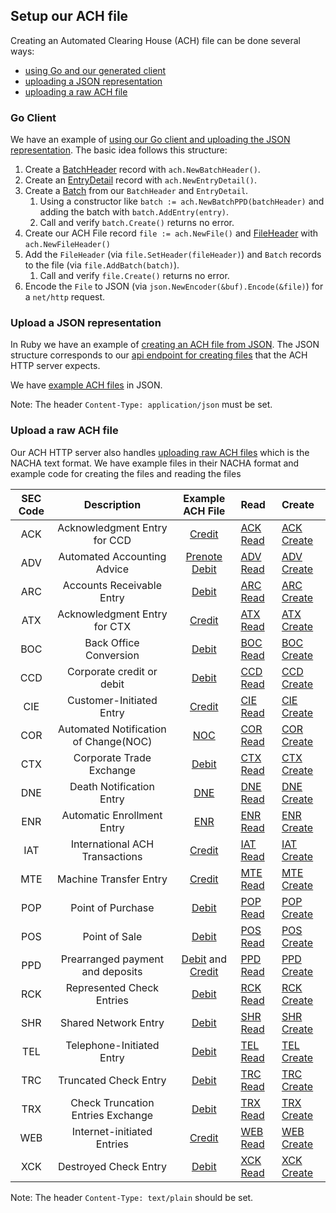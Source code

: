 ## Setup our ACH file

Creating an Automated Clearing House (ACH) file can be done several ways:

- [using Go and our generated client](#go-client)
- [uploading a JSON representation](#upload-a-json-representation)
- [uploading a raw ACH file](#upload-a-json-representation)

### Go Client

We have an example of [using our Go client and uploading the JSON representation](https://github.com/moov-io/ach/blob/master/examples/http/main.go). The basic idea follows this structure:

1. Create a [BatchHeader](https://godoc.org/github.com/moov-io/ach#BatchHeader) record with `ach.NewBatchHeader()`.
1. Create an [EntryDetail](https://godoc.org/github.com/moov-io/ach#EntryDetail) record with `ach.NewEntryDetail()`.
1. Create a [Batch](https://godoc.org/github.com/moov-io/ach#Batch) from our `BatchHeader` and `EntryDetail`.
   1. Using a constructor like `batch := ach.NewBatchPPD(batchHeader)` and adding the batch with `batch.AddEntry(entry)`.
   1. Call and verify `batch.Create()` returns no error.
1. Create our ACH File record `file := ach.NewFile()` and [FileHeader](https://godoc.org/github.com/moov-io/ach#FileHeader) with `ach.NewFileHeader()`
1. Add the `FileHeader` (via `file.SetHeader(fileHeader)`) and `Batch` records to the file (via `file.AddBatch(batch)`).
   1. Call and verify `file.Create()` returns no error.
1. Encode the `File` to JSON (via `json.NewEncoder(&buf).Encode(&file)`) for a `net/http` request.

### Upload a JSON representation

In Ruby we have an example of [creating an ACH file from JSON](https://github.com/moov-io/ruby-ach-demo/blob/master/main.rb). The JSON structure corresponds to our [api endpoint for creating files](https://api.moov.io/#operation/createFile) that the ACH HTTP server expects.

We have [example ACH files](https://github.com/moov-io/ach/blob/master/test/testdata/ppd-valid.json) in JSON.

Note: The header `Content-Type: application/json` must be set.

### Upload a raw ACH file

Our ACH HTTP server also handles [uploading raw ACH files](https://api.moov.io/#operation/createFile) which is the NACHA text format.  We have example files in their NACHA format and example code for creating the files and reading the files

| SEC Code | Description | Example ACH File | Read | Create
| :---: | :---: | :---: | :--- | :--- |
| ACK | Acknowledgment Entry for CCD | [Credit](https://github.com/moov-io/ach/blob/master/test/ach-ack-read/ack-read.ach) | [ACK Read](https://github.com/moov-io/ach/blob/master/examples/ach-ack-read/main.go) | [ACK Create](https://github.com/moov-io/ach/blob/master/examples/ach-ack-write/main.go) |
| ADV | Automated Accounting Advice | [Prenote Debit](https://github.com/moov-io/ach/blob/master/test/ach-adv-read/adv-read.ach) | [ADV Read](https://github.com/moov-io/ach/blob/master/examples/ach-adv-read/main.go) | [ADV Create](https://github.com/moov-io/ach/blob/master/examples/ach-adv-write/main.go) |
| ARC | Accounts Receivable Entry | [Debit](https://github.com/moov-io/ach/blob/master/test/ach-arc-read/arc-debit.ach) | [ARC Read](https://github.com/moov-io/ach/blob/master/examples/ach-arc-read/main.go) | [ARC Create](https://github.com/moov-io/ach/blob/master/examples/ach-arc-write/main.go) |
| ATX | Acknowledgment Entry for CTX | [Credit](https://github.com/moov-io/ach/blob/master/test/ach-atx-read/atx-read.ach) | [ATX Read](https://github.com/moov-io/ach/blob/master/examples/ach-atx-read/main.go) | [ATX Create](https://github.com/moov-io/ach/blob/master/examples/ach-atx-write/main.go) |
| BOC | Back Office Conversion | [Debit](https://github.com/moov-io/ach/blob/master/test/ach-boc-read/boc-debit.ach) | [BOC Read](https://github.com/moov-io/ach/blob/master/examples/ach-boc-read/main.go) | [BOC Create](https://github.com/moov-io/ach/blob/master/examples/ach-boc-write/main.go) |
| CCD | Corporate credit or debit | [Debit](https://github.com/moov-io/ach/blob/master/test/ach-ccd-read/ccd-debit.ach) | [CCD Read](https://github.com/moov-io/ach/blob/master/examples/ach-ccd-read/main.go) | [CCD Create](https://github.com/moov-io/ach/blob/master/examples/ach-ccd-write/main.go) |
| CIE | Customer-Initiated Entry | [Credit](https://github.com/moov-io/ach/blob/master/test/ach-cie-read/cie-credit.ach) | [CIE Read](https://github.com/moov-io/ach/blob/master/examples/ach-cie-read/main.go) | [CIE Create](https://github.com/moov-io/ach/blob/master/examples/ach-cie-write/main.go) |
| COR | Automated Notification of Change(NOC) | [NOC](https://github.com/moov-io/ach/blob/master/test/ach-cor-read/cor-read.ach)   | [COR Read](https://github.com/moov-io/ach/blob/master/examples/ach-cor-read/main.go) | [COR Create](https://github.com/moov-io/ach/blob/master/examples/ach-cor-write/main.go) |
| CTX | Corporate Trade Exchange | [Debit](https://github.com/moov-io/ach/blob/master/test/ach-ctx-read/ctx-debit.ach) | [CTX Read](https://github.com/moov-io/ach/blob/master/examples/ach-ctx-read/main.go) | [CTX Create](https://github.com/moov-io/ach/blob/master/examples/ach-ctx-write/main.go) |
| DNE | Death Notification Entry | [DNE](https://github.com/moov-io/ach/blob/master/test/ach-dne-read/dne-read.ach) | [DNE Read](https://github.com/moov-io/ach/blob/master/examples/ach-dne-read/main.go) | [DNE Create](https://github.com/moov-io/ach/blob/master/examples/ach-dne-write/main.go) |
| ENR | Automatic Enrollment Entry | [ENR](https://github.com/moov-io/ach/blob/master/test/ach-enr-read/enr-read.ach) | [ENR Read](https://github.com/moov-io/ach/blob/master/examples/ach-enr-read/main.go) | [ENR Create](https://github.com/moov-io/ach/blob/master/examples/ach-enr-write/main.go) |
| IAT | International ACH Transactions | [Credit](https://github.com/moov-io/ach/blob/master/test/ach-iat-read/iat-credit.ach) | [IAT Read](https://github.com/moov-io/ach/blob/master/examples/ach-iat-read/main.go) | [IAT Create](https://github.com/moov-io/ach/blob/master/examples/ach-iat-write/main.go) |
| MTE | Machine Transfer Entry | [Credit](https://github.com/moov-io/ach/blob/master/test/ach-mte-read/mte-read.ach) | [MTE Read](https://github.com/moov-io/ach/blob/master/examples/ach-mte-read/main.go) | [MTE Create](https://github.com/moov-io/ach/blob/master/examples/ach-mte-write/main.go) |
| POP | Point of Purchase | [Debit](https://github.com/moov-io/ach/blob/master/test/ach-pop-read/pop-debit.ach) | [POP Read](https://github.com/moov-io/ach/blob/master/examples/ach-pop-read/main.go) | [POP Create](https://github.com/moov-io/ach/blob/master/examples/ach-pop-write/main.go) |
| POS | Point of Sale | [Debit](https://github.com/moov-io/ach/blob/master/test/ach-pos-read/pos-debit.ach) | [POS Read](https://github.com/moov-io/ach/blob/master/examples/ach-pos-read/main.go) | [POS Create](https://github.com/moov-io/ach/blob/master/examples/ach-pos-write/main.go) |
| PPD | Prearranged payment and deposits | [Debit](https://github.com/moov-io/ach/blob/master/test/ach-ppd-read/ppd-debit.ach) and [Credit](https://github.com/moov-io/ach/blob/master/test/ach-ppd-read/ppd-credit.ach) | [PPD Read](https://github.com/moov-io/ach/blob/master/examples/ach-ppd-read/main.go) | [PPD Create](https://github.com/moov-io/ach/blob/master/examples/ach-ppd-write/main.go) |
| RCK | Represented Check Entries | [Debit](https://github.com/moov-io/ach/blob/master/test/ach-rck-read/rck-debit.ach) | [RCK Read](https://github.com/moov-io/ach/blob/master/examples/ach-rck-read/main.go) | [RCK Create](https://github.com/moov-io/ach/blob/master/examples/ach-rck-write/main.go) |
| SHR | Shared Network Entry | [Debit](https://github.com/moov-io/ach/blob/master/test/ach-shr-read/shr-debit.ach) | [SHR Read](https://github.com/moov-io/ach/blob/master/examples/ach-shr-read/main.go) | [SHR Create](https://github.com/moov-io/ach/blob/master/examples/ach-shr-write/main.go) |
| TEL | Telephone-Initiated Entry | [Debit](https://github.com/moov-io/ach/blob/master/test/ach-tel-read/tel-debit.ach) | [TEL Read](https://github.com/moov-io/ach/blob/master/examples/ach-tel-read/main.go) | [TEL Create](https://github.com/moov-io/ach/blob/master/examples/ach-tel-write/main.go) |
| TRC | Truncated Check Entry | [Debit](https://github.com/moov-io/ach/blob/master/test/ach-trc-read/trc-debit.ach) | [TRC Read](https://github.com/moov-io/ach/blob/master/examples/ach-trc-read/main.go) | [TRC Create](https://github.com/moov-io/ach/blob/master/examples/ach-trc-write/main.go) |
| TRX | Check Truncation Entries Exchange | [Debit](https://github.com/moov-io/ach/blob/master/test/ach-trx-read/trx-debit.ach) | [TRX Read](https://github.com/moov-io/ach/blob/master/examples/ach-trx-read/main.go) | [TRX Create](https://github.com/moov-io/ach/blob/master/examples/ach-trx-write/main.go) |
| WEB | Internet-initiated Entries | [Credit](https://github.com/moov-io/ach/blob/master/test/ach-web-read/web-credit.ach) | [WEB Read](https://github.com/moov-io/ach/blob/master/examples/ach-web-read/main.go) | [WEB Create](https://github.com/moov-io/ach/blob/master/examples/ach-web-write/main.go) |
| XCK | Destroyed Check Entry | [Debit](https://github.com/moov-io/ach/blob/master/test/ach-xck-read/xck-debit.ach)  | [XCK Read](https://github.com/moov-io/ach/blob/master/examples/ach-xck-read/main.go) | [XCK Create](https://github.com/moov-io/ach/blob/master/examples/ach-xck-write/main.go) |


Note: The header `Content-Type: text/plain` should be set.
